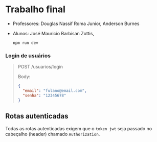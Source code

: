 # Trabalho final

- Professores: Douglas Nassif Roma Junior,
               Anderson Burnes 

- Alunos: José Mauricio Barbisan Zottis,
          

    ```
    npm run dev
    ```

### Login de usuários 

> POST /usuarios/login
>
> Body:
> ```json
> {
>   "email": "fulano@email.com",
>   "senha": "12345678"
> }
> ```

## Rotas autenticadas
Todas as rotas autenticadas exigem que o `token jwt` seja passado no cabeçalho (header) chamado `Authorization`.